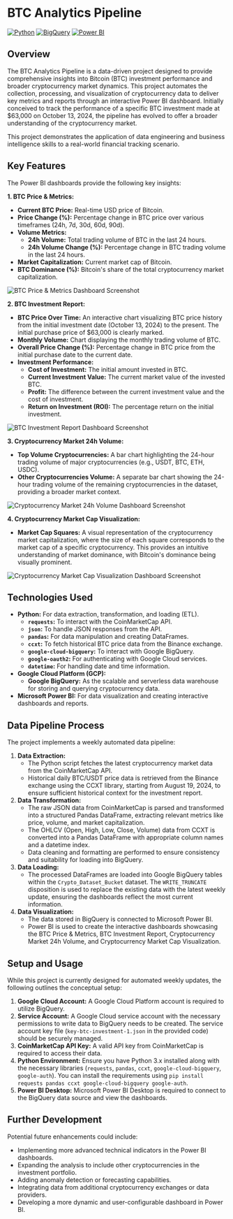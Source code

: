 # BTC Analytics Pipeline

[![Python](https://img.shields.io/badge/Python-3.x-blue.svg)](https://www.python.org/)
[![BigQuery](https://img.shields.io/badge/BigQuery-GoogleCloud-blue.svg)](https://cloud.google.com/bigquery)
[![Power BI](https://img.shields.io/badge/Power_BI-Microsoft-blue.svg)](https://powerbi.microsoft.com/)

## Overview

The BTC Analytics Pipeline is a data-driven project designed to provide comprehensive insights into Bitcoin (BTC) investment performance and broader cryptocurrency market dynamics. This project automates the collection, processing, and visualization of cryptocurrency data to deliver key metrics and reports through an interactive Power BI dashboard. Initially conceived to track the performance of a specific BTC investment made at $63,000 on October 13, 2024, the pipeline has evolved to offer a broader understanding of the cryptocurrency market.

This project demonstrates the application of data engineering and business intelligence skills to a real-world financial tracking scenario.

## Key Features

The Power BI dashboards provide the following key insights:

**1. BTC Price & Metrics:**

* **Current BTC Price:** Real-time USD price of Bitcoin.
* **Price Change (%):** Percentage change in BTC price over various timeframes (24h, 7d, 30d, 60d, 90d).
* **Volume Metrics:**
    * **24h Volume:** Total trading volume of BTC in the last 24 hours.
    * **24h Volume Change (%):** Percentage change in BTC trading volume in the last 24 hours.
* **Market Capitalization:** Current market cap of Bitcoin.
* **BTC Dominance (%):** Bitcoin's share of the total cryptocurrency market capitalization.

![BTC Price & Metrics Dashboard Screenshot](https://github.com/SheenyxX/BTC_Analytics_Pipeline/blob/main/BTC%20D%201.png)

**2. BTC Investment Report:**

* **BTC Price Over Time:** An interactive chart visualizing BTC price history from the initial investment date (October 13, 2024) to the present. The initial purchase price of $63,000 is clearly marked.
* **Monthly Volume:** Chart displaying the monthly trading volume of BTC.
* **Overall Price Change (%):** Percentage change in BTC price from the initial purchase date to the current date.
* **Investment Performance:**
    * **Cost of Investment:** The initial amount invested in BTC.
    * **Current Investment Value:** The current market value of the invested BTC.
    * **Profit:** The difference between the current investment value and the cost of investment.
    * **Return on Investment (ROI):** The percentage return on the initial investment.

![BTC Investment Report Dashboard Screenshot](https://github.com/SheenyxX/BTC_Analytics_Pipeline/blob/main/BTC%20D%202.png)

**3. Cryptocurrency Market 24h Volume:**

* **Top Volume Cryptocurrencies:** A bar chart highlighting the 24-hour trading volume of major cryptocurrencies (e.g., USDT, BTC, ETH, USDC).
* **Other Cryptocurrencies Volume:** A separate bar chart showing the 24-hour trading volume of the remaining cryptocurrencies in the dataset, providing a broader market context.

![Cryptocurrency Market 24h Volume Dashboard Screenshot](https://github.com/SheenyxX/BTC_Analytics_Pipeline/blob/main/BTC%20D%203.png)

**4. Cryptocurrency Market Cap Visualization:**

* **Market Cap Squares:** A visual representation of the cryptocurrency market capitalization, where the size of each square corresponds to the market cap of a specific cryptocurrency. This provides an intuitive understanding of market dominance, with Bitcoin's dominance being visually prominent.

![Cryptocurrency Market Cap Visualization Dashboard Screenshot](https://github.com/SheenyxX/BTC_Analytics_Pipeline/blob/main/BTC%20D%204.png)

## Technologies Used

* **Python:** For data extraction, transformation, and loading (ETL).
    * **`requests`:** To interact with the CoinMarketCap API.
    * **`json`:** To handle JSON responses from the API.
    * **`pandas`:** For data manipulation and creating DataFrames.
    * **`ccxt`:** To fetch historical BTC price data from the Binance exchange.
    * **`google-cloud-bigquery`:** To interact with Google BigQuery.
    * **`google-oauth2`:** For authenticating with Google Cloud services.
    * **`datetime`:** For handling date and time information.
* **Google Cloud Platform (GCP):**
    * **Google BigQuery:** As the scalable and serverless data warehouse for storing and querying cryptocurrency data.
* **Microsoft Power BI:** For data visualization and creating interactive dashboards and reports.

## Data Pipeline Process

The project implements a weekly automated data pipeline:

1.  **Data Extraction:**
    * The Python script fetches the latest cryptocurrency market data from the CoinMarketCap API.
    * Historical daily BTC/USDT price data is retrieved from the Binance exchange using the CCXT library, starting from August 19, 2024, to ensure sufficient historical context for the investment report.
2.  **Data Transformation:**
    * The raw JSON data from CoinMarketCap is parsed and transformed into a structured Pandas DataFrame, extracting relevant metrics like price, volume, and market capitalization.
    * The OHLCV (Open, High, Low, Close, Volume) data from CCXT is converted into a Pandas DataFrame with appropriate column names and a datetime index.
    * Data cleaning and formatting are performed to ensure consistency and suitability for loading into BigQuery.
3.  **Data Loading:**
    * The processed DataFrames are loaded into Google BigQuery tables within the `Crypto_Dataset_Bucket` dataset. The `WRITE_TRUNCATE` disposition is used to replace the existing data with the latest weekly update, ensuring the dashboards reflect the most current information.
4.  **Data Visualization:**
    * The data stored in BigQuery is connected to Microsoft Power BI.
    * Power BI is used to create the interactive dashboards showcasing the BTC Price & Metrics, BTC Investment Report, Cryptocurrency Market 24h Volume, and Cryptocurrency Market Cap Visualization.

## Setup and Usage 

While this project is currently designed for automated weekly updates, the following outlines the conceptual setup:

1.  **Google Cloud Account:** A Google Cloud Platform account is required to utilize BigQuery.
2.  **Service Account:** A Google Cloud service account with the necessary permissions to write data to BigQuery needs to be created. The service account key file (`key-btc-investment-1.json` in the provided code) should be securely managed.
3.  **CoinMarketCap API Key:** A valid API key from CoinMarketCap is required to access their data.
4.  **Python Environment:** Ensure you have Python 3.x installed along with the necessary libraries (`requests`, `pandas`, `ccxt`, `google-cloud-bigquery`, `google-auth`). You can install the requirements using `pip install requests pandas ccxt google-cloud-bigquery google-auth`.
5.  **Power BI Desktop:** Microsoft Power BI Desktop is required to connect to the BigQuery data source and view the dashboards.



## Further Development

Potential future enhancements could include:

* Implementing more advanced technical indicators in the Power BI dashboards.
* Expanding the analysis to include other cryptocurrencies in the investment portfolio.
* Adding anomaly detection or forecasting capabilities.
* Integrating data from additional cryptocurrency exchanges or data providers.
* Developing a more dynamic and user-configurable dashboard in Power BI.


